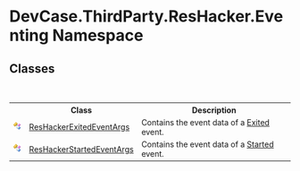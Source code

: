 # DevCase.ThirdParty.ResHacker.Eventing Namespace
 




## Classes
&nbsp;<table><tr><th></th><th>Class</th><th>Description</th></tr><tr><td>![Public class](media/pubclass.gif "Public class")</td><td><a href="T_DevCase_ThirdParty_ResHacker_Eventing_ResHackerExitedEventArgs">ResHackerExitedEventArgs</a></td><td>
Contains the event data of a <a href="E_DevCase_ThirdParty_ResHacker_ResHackerWrapper_Exited">Exited</a> event.</td></tr><tr><td>![Public class](media/pubclass.gif "Public class")</td><td><a href="T_DevCase_ThirdParty_ResHacker_Eventing_ResHackerStartedEventArgs">ResHackerStartedEventArgs</a></td><td>
Contains the event data of a <a href="E_DevCase_ThirdParty_ResHacker_ResHackerWrapper_Started">Started</a> event.</td></tr></table>&nbsp;
